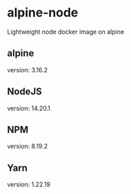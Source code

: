 # alpine-node
Lightweight node docker image on alpine

## alpine
version: 3.16.2

## NodeJS
version: 14.20.1

## NPM
version: 8.19.2

## Yarn
version: 1.22.19
